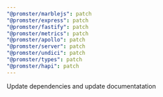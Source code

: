 ```yaml
---
"@promster/marblejs": patch
"@promster/express": patch
"@promster/fastify": patch
"@promster/metrics": patch
"@promster/apollo": patch
"@promster/server": patch
"@promster/undici": patch
"@promster/types": patch
"@promster/hapi": patch
---
```


Update dependencies and update documentatation
